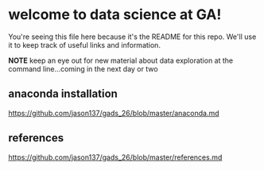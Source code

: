 # welcome to data science at GA!

You're seeing this file here because it's the README for this repo. We'll use
it to keep track of useful links and information.

**NOTE** keep an eye out for new material about data exploration at the command
line...coming in the next day or two

## anaconda installation  
https://github.com/jason137/gads_26/blob/master/anaconda.md

## references  
https://github.com/jason137/gads_26/blob/master/references.md
